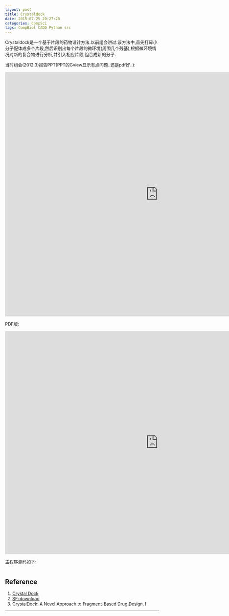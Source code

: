 ```yaml
---
layout: post
title: Crystaldock
date: 2015-07-25 20:27:28
categories: CompSci
tags: CompBiol CADD Python src
---
```


Crystaldock是一个基于片段的药物设计方法.以前组会讲过.该方法中,首先打碎小分子配体成多个片段,然后识别出每个片段的微环境(周围几个残基),根据微环境情况对新的复合物进行分析,并引入相应片段,组合成新的分子.

当时组会(2012.3)报告PPT(PPT的Gview显示有点问题..还是pdf好..):

<iframe src="http://docs.google.com/gview?url=http://platinhom.github.io/HomPDF/Report/CrystalDock.pptx&embedded=true" style="width:1000px; height:800px;" frameborder="0"></iframe>

PDF版:

<iframe src="http://platinhom.github.io/HomPDF/Report/CrystalDock.pdf" style="width:1000px; height:730px;" frameborder="0"></iframe>


主程序源码如下:

<script src="https://ajax.googleapis.com/ajax/libs/jquery/1.11.3/jquery.min.js"></script>

<pre><code class="language-python" id="src"></code></pre>

<script>
$.get("http://platinhom.github.io/other/scripts/crystal_dock.py",function(data,status){
	//alert("Data: " + data + "\nStatus: " + status);
	$("#src").html(data);
	Prism.highlightAll();
	//Prism.highlightElement($('#src')[0]);
});
</script>


## Reference
1. [Crystal Dock](http://nbcr.ucsd.edu/data/sw/hosted/crystaldock/)
2. [SF-download](http://sourceforge.net/projects/crystaldock/files/)
3. [CrystalDock: A Novel Approach to Fragment-Based Drug Design](http://pubs.acs.org/doi/abs/10.1021/ci200357y), [l](http://pubs.acs.org.sci-hub.org/doi/abs/10.1021/ci200357y)

------

